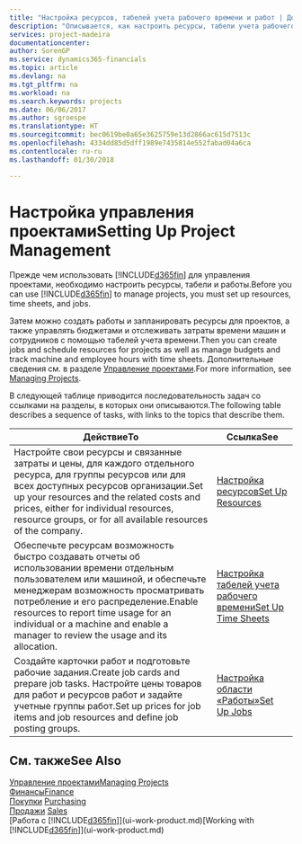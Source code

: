 ```yaml
---
title: "Настройка ресурсов, табелей учета рабочего времени и работ | Документы Майкрософт"
description: "Описывается, как настроить ресурсы, табели учета рабочего времени и работы для управления проектами."
services: project-madeira
documentationcenter: 
author: SorenGP
ms.service: dynamics365-financials
ms.topic: article
ms.devlang: na
ms.tgt_pltfrm: na
ms.workload: na
ms.search.keywords: projects
ms.date: 06/06/2017
ms.author: sgroespe
ms.translationtype: HT
ms.sourcegitcommit: bec0619be0a65e3625759e13d2866ac615d7513c
ms.openlocfilehash: 4334dd85d5dff1989e7435814e552fabad04a6ca
ms.contentlocale: ru-ru
ms.lasthandoff: 01/30/2018

---
```

# <a name="setting-up-project-management"></a><span data-ttu-id="6ec25-103">Настройка управления проектами</span><span class="sxs-lookup"><span data-stu-id="6ec25-103">Setting Up Project Management</span></span>
<span data-ttu-id="6ec25-104">Прежде чем использовать [!INCLUDE[d365fin](includes/d365fin_md.md)] для управления проектами, необходимо настроить ресурсы, табели и работы.</span><span class="sxs-lookup"><span data-stu-id="6ec25-104">Before you can use [!INCLUDE[d365fin](includes/d365fin_md.md)] to manage projects, you must set up resources, time sheets, and jobs.</span></span>

<span data-ttu-id="6ec25-105">Затем можно создать работы и запланировать ресурсы для проектов, а также управлять бюджетами и отслеживать затраты времени машин и сотрудников с помощью табелей учета времени.</span><span class="sxs-lookup"><span data-stu-id="6ec25-105">Then you can create jobs and schedule resources for projects as well as manage budgets and track machine and employee hours with time sheets.</span></span> <span data-ttu-id="6ec25-106">Дополнительные сведения см. в разделе [Управление проектами](projects-manage-projects.md).</span><span class="sxs-lookup"><span data-stu-id="6ec25-106">For more information, see [Managing Projects](projects-manage-projects.md).</span></span>  

<span data-ttu-id="6ec25-107">В следующей таблице приводится последовательность задач со ссылками на разделы, в которых они описываются.</span><span class="sxs-lookup"><span data-stu-id="6ec25-107">The following table describes a sequence of tasks, with links to the topics that describe them.</span></span>

| <span data-ttu-id="6ec25-108">Действие</span><span class="sxs-lookup"><span data-stu-id="6ec25-108">To</span></span> | <span data-ttu-id="6ec25-109">Ссылка</span><span class="sxs-lookup"><span data-stu-id="6ec25-109">See</span></span> |
| --- | --- |
| <span data-ttu-id="6ec25-110">Настройте свои ресурсы и связанные затраты и цены, для каждого отдельного ресурса, для группы ресурсов или для всех доступных ресурсов организации.</span><span class="sxs-lookup"><span data-stu-id="6ec25-110">Set up your resources and the related costs and prices, either for individual resources, resource groups, or for all available resources of the company.</span></span> |[<span data-ttu-id="6ec25-111">Настройка ресурсов</span><span class="sxs-lookup"><span data-stu-id="6ec25-111">Set Up Resources</span></span>](projects-how-setup-resources.md) |
| <span data-ttu-id="6ec25-112">Обеспечьте ресурсам возможность быстро создавать отчеты об использовании времени отдельным пользователем или машиной, и обеспечьте менеджерам возможность просматривать потребление и его распределение.</span><span class="sxs-lookup"><span data-stu-id="6ec25-112">Enable resources to report time usage for an individual or a machine and enable a manager to review the usage and its allocation.</span></span> |[<span data-ttu-id="6ec25-113">Настройка табелей учета рабочего времени</span><span class="sxs-lookup"><span data-stu-id="6ec25-113">Set Up Time Sheets</span></span>](projects-how-setup-time-sheets.md) |
| <span data-ttu-id="6ec25-114">Создайте карточки работ и подготовьте рабочие задания.</span><span class="sxs-lookup"><span data-stu-id="6ec25-114">Create job cards and prepare job tasks.</span></span> <span data-ttu-id="6ec25-115">Настройте цены товаров для работ и ресурсов работ и задайте учетные группы работ.</span><span class="sxs-lookup"><span data-stu-id="6ec25-115">Set up prices for job items and job resources and define job posting groups.</span></span> |[<span data-ttu-id="6ec25-116">Настройка области «Работы»</span><span class="sxs-lookup"><span data-stu-id="6ec25-116">Set Up Jobs</span></span>](projects-how-setup-jobs.md) |

## <a name="see-also"></a><span data-ttu-id="6ec25-117">См. также</span><span class="sxs-lookup"><span data-stu-id="6ec25-117">See Also</span></span>
[<span data-ttu-id="6ec25-118">Управление проектами</span><span class="sxs-lookup"><span data-stu-id="6ec25-118">Managing Projects</span></span>](projects-manage-projects.md)  
[<span data-ttu-id="6ec25-119">Финансы</span><span class="sxs-lookup"><span data-stu-id="6ec25-119">Finance</span></span>](finance.md)  
<span data-ttu-id="6ec25-120">[Покупки](purchasing-manage-purchasing.md)       </span><span class="sxs-lookup"><span data-stu-id="6ec25-120">[Purchasing](purchasing-manage-purchasing.md)       </span></span>  
<span data-ttu-id="6ec25-121">[Продажи](sales-manage-sales.md)   </span><span class="sxs-lookup"><span data-stu-id="6ec25-121">[Sales](sales-manage-sales.md)   </span></span>  
<span data-ttu-id="6ec25-122">[Работа с [!INCLUDE[d365fin](includes/d365fin_md.md)]](ui-work-product.md)</span><span class="sxs-lookup"><span data-stu-id="6ec25-122">[Working with [!INCLUDE[d365fin](includes/d365fin_md.md)]](ui-work-product.md)</span></span>  

